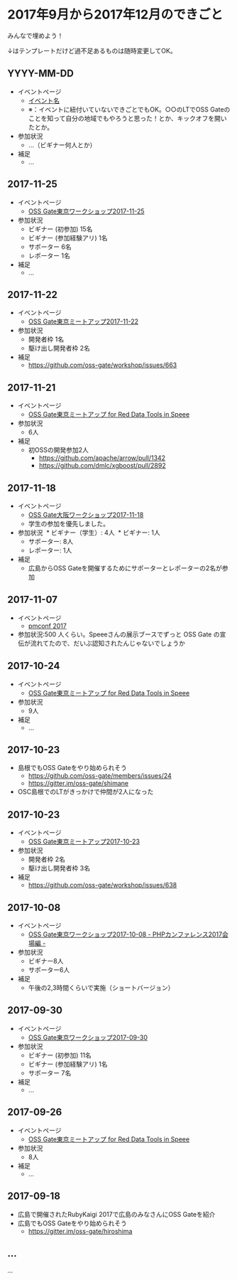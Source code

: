 # 2017年9月から2017年12月のできごと

みんなで埋めよう！

↓はテンプレートだけど過不足あるものは随時変更してOK。

## YYYY-MM-DD

* イベントページ
  * [イベント名](https://oss-gate.doorkeeper.jp/events/EVENT_ID)
  * ※：イベントに紐付いていないできごとでもOK。○○のLTでOSS Gateのことを知って自分の地域でもやろうと思った！とか、キックオフを開いたとか。
* 参加状況
  * ...（ビギナー何人とか）
* 補足
  * ...

## 2017-11-25
* イベントページ
  * [OSS Gate東京ワークショップ2017-11-25](https://oss-gate.doorkeeper.jp/events/66254)
* 参加状況
  * ビギナー (初参加) 15名
  * ビギナー (参加経験アリ) 1名
  * サポーター 6名
  * レポーター 1名
* 補足
  * ...

## 2017-11-22
* イベントページ
  * [OSS Gate東京ミートアップ2017-11-22](https://oss-gate.doorkeeper.jp/events/66982)
* 参加状況
  * 開発者枠 1名
  * 駆け出し開発者枠 2名
* 補足
  * https://github.com/oss-gate/workshop/issues/663

## 2017-11-21

* イベントページ
  * [OSS Gate東京ミートアップ for Red Data Tools in Speee](https://speee.connpass.com/event/70508/)
* 参加状況
  * 6人
* 補足
  * 初OSSの開発参加2人
    * https://github.com/apache/arrow/pull/1342
    * https://github.com/dmlc/xgboost/pull/2892

## 2017-11-18

* イベントページ
  * [OSS Gate大阪ワークショップ2017-11-18](https://oss-gate.doorkeeper.jp/events/65122)
  * 学生の参加を優先しました。
* 参加状況
  * ビギナー（学生）:	4人
  * ビギナー:	1人
  * サポーター:	8人
  * レポーター:	1人
* 補足
  * 広島からOSS Gateを開催するためにサポーターとレポーターの2名が参加
 
## 2017-11-07
* イベントページ
  * [pmconf 2017](http://2017.pmconf.jp/)
* 参加状況:500 人くらい。Speeeさんの展示ブースでずっと OSS Gate の宣伝が流れてたので、だいぶ認知されたんじゃないでしょうか

## 2017-10-24

* イベントページ
  * [OSS Gate東京ミートアップ for Red Data Tools in Speee](https://speee.connpass.com/event/68092/)
* 参加状況
  * 9人
* 補足
  * ...

## 2017-10-23

* 島根でもOSS Gateをやり始められそう
  * https://github.com/oss-gate/members/issues/24
  * https://gitter.im/oss-gate/shimane
* OSC島根でのLTがきっかけで仲間が2人になった

## 2017-10-23
* イベントページ
  * [OSS Gate東京ミートアップ2017-10-23](https://oss-gate.doorkeeper.jp/events/65754)
* 参加状況
  * 開発者枠 2名
  * 駆け出し開発者枠 3名
* 補足
  * https://github.com/oss-gate/workshop/issues/638

## 2017-10-08

* イベントページ
  * [OSS Gate東京ワークショップ2017-10-08 - PHPカンファレンス2017会場編 -](https://phpcon.connpass.com/event/66822/)
* 参加状況
  * ビギナー8人
  * サポーター6人
* 補足
  * 午後の2,3時間くらいで実施（ショートバージョン）

## 2017-09-30
* イベントページ
  * [OSS Gate東京ワークショップ2017-09-30](https://oss-gate.doorkeeper.jp/events/64582)
* 参加状況
  * ビギナー (初参加) 11名
  * ビギナー (参加経験アリ) 1名
  * サポーター 7名
* 補足
  * ...

## 2017-09-26

* イベントページ
  * [OSS Gate東京ミートアップ for Red Data Tools in Speee](https://speee.connpass.com/event/66165/)
* 参加状況
  * 8人
* 補足
  * ...

## 2017-09-18

* 広島で開催されたRubyKaigi 2017で広島のみなさんにOSS Gateを紹介
* 広島でもOSS Gateをやり始められそう
  * https://gitter.im/oss-gate/hiroshima

## ...

...
